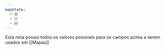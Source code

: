 ```yaml
---
mapState:
  - 🟥
  - 🟨
  - 🟩
---
```

Esta nota possui todos os valores possíveis para os campos acima a serem usados em [[Mapas]]